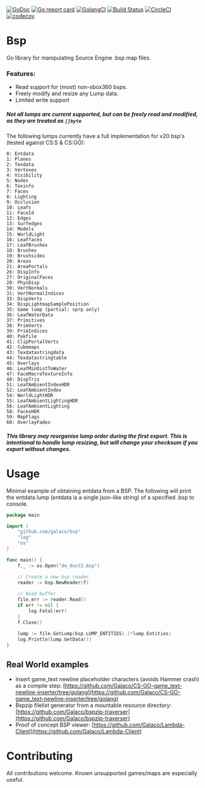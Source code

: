[![GoDoc](https://godoc.org/github.com/Galaco/bsp?status.svg)](https://godoc.org/github.com/Galaco/bsp)
[![Go report card](https://goreportcard.com/badge/github.com/galaco/bsp)](https://goreportcard.com/badge/github.com/galaco/bsp)
[![GolangCI](https://golangci.com/badges/github.com/galaco/bsp.svg)](https://golangci.com)
[![Build Status](https://travis-ci.com/Galaco/bsp.svg?branch=master)](https://travis-ci.com/Galaco/bsp)
[![CircleCI](https://circleci.com/gh/Galaco/bsp/tree/master.svg?style=svg)](https://circleci.com/gh/Galaco/bsp/tree/master)
[![codecov](https://codecov.io/gh/Galaco/bsp/branch/master/graph/badge.svg)](https://codecov.io/gh/Galaco/bsp)

# Bsp
Go library for manipulating Source Engine .bsp map files.

### Features:
* Read support for (most) non-xbox360 bsps.
* Freely modify and resize any Lump data.
* Limited write support

##### Not all lumps are current supported, but can be freely read and modified, as they are treated as `[]byte`

The following lumps currently have a full implementation for v20 bsp's (tested against CS:S & CS:GO):

```
0: Entdata
1: Planes
2: Texdata
3: Vertexes
4: Visibility
5: Nodes
6: Texinfo
7: Faces
8: Lighting
9: Occlusion
10: Leafs
11: FaceId
12: Edges
13: Surfedges
14: Models
15: WorldLight
16: Leaffaces
17: LeafBrushes
18: Brushes
19: Brushsides
20: Areas
21: AreaPortals
26: DispInfo
27: OriginalFaces
28: PhysDisp
30: VertNormals
31: VertNormalIndices
33: DispVerts
34: DispLightmapSamplePosition
35: Game lump (partial: sprp only)
36: LeafWaterData
37: Primitives
38: PrimVerts
39: PrimIndices
40: Pakfile
41: ClipPortalVerts
42: Cubemaps
43: Texdatastringdata
44: Texdatastringtable
45: Overlays
46: LeafMinDistToWater
47: FaceMacroTextureInfo
48: DispTris
51: LeafAmbientIndexHDR
52: LeafAmbientIndex
54: WorldLightHDR
55: LeafAmbientLightingHDR
56: LeafAmbientLighting
58: FacesHDR
59: MapFlags
60: OverlayFades
```

##### This library may reorganise lump order during the first export. This is intentional to handle lump resizing, but will change your checksum if you export without changes.

# Usage

Minimal example of obtaining entdata from a BSP. The following will print the entdata
lump (entdata is a single json-like string) of a specified .bsp to console.

```go
package main

import (
	"github.com/galaco/bsp"
	"log"
	"os"
)

func main() {
	f,_ := os.Open("de_dust2.bsp")

	// Create a new bsp reader
	reader := bsp.NewReader(f)
	
	// Read buffer
	file,err := reader.Read()
	if err != nil {
		log.Fatal(err)
	}
	f.Close()
    
	lump := file.GetLump(bsp.LUMP_ENTITIES).(*lump.Entities)
	log.Println(lump.GetData())
}
```

## Real World examples
* Insert game_text newline placeholder characters (avoids Hammer crash) as a compile step: [https://github.com/Galaco/CS-GO-game_text-newline-inserter/tree/golang](https://github.com/Galaco/CS-GO-game_text-newline-inserter/tree/golang)
* Bspzip filelist generator from a mountable resource directory: [https://github.com/Galaco/bspzip-traverser](https://github.com/Galaco/bspzip-traverser)
* Proof of concept BSP viewer: [https://github.com/Galaco/Lambda-Client](https://github.com/Galaco/Lambda-Client)


# Contributing
All contributions welcome. Known unsupported games/maps are especially useful.
